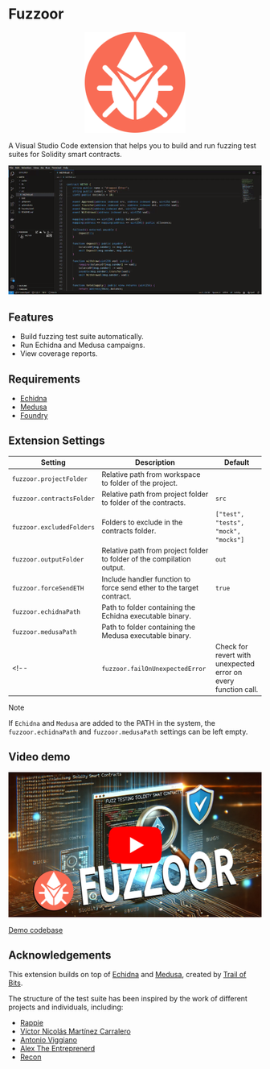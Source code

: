 # Fuzzoor

<p align="center">
  <img src="https://github.com/shaka0x/fuzzoor/blob/main/media/fuzzoor.png" title="logo" width="200">
</p>

A Visual Studio Code extension that helps you to build and run fuzzing test suites for Solidity smart contracts.

![](https://github.com/shaka0x/fuzzoor/blob/main/media/fuzzoor.gif)

## Features

- Build fuzzing test suite automatically.
- Run Echidna and Medusa campaigns.
- View coverage reports.

## Requirements

- [Echidna](https://github.com/crytic/echidna?tab=readme-ov-file#installation)
- [Medusa](https://github.com/crytic/medusa/blob/master/docs/src/getting_started/installation.md)
- [Foundry](https://book.getfoundry.sh/getting-started/installation)

## Extension Settings

| Setting | Description | Default |
| --- | --- | --- |
| `fuzzoor.projectFolder` | Relative path from workspace to folder of the project. | |
| `fuzzoor.contractsFolder` | Relative path from project folder to folder of the contracts. | `src` |
| `fuzzoor.excludedFolders` | Folders to exclude in the contracts folder. | `["test", "tests", "mock", "mocks"]` |
| `fuzzoor.outputFolder` | Relative path from project folder to folder of the compilation output. | `out` |
| `fuzzoor.forceSendETH` | Include handler function to force send ether to the target contract. | `true` |
| `fuzzoor.echidnaPath` | Path to folder containing the Echidna executable binary. | |
| `fuzzoor.medusaPath` | Path to folder containing the Medusa executable binary. | |
<!-- | `fuzzoor.failOnUnexpectedError` | Check for revert with unexpected error on every function call. | `false` | -->

> [!NOTE]
> If `Echidna` and `Medusa` are added to the PATH in the system, the `fuzzoor.echidnaPath` and `fuzzoor.medusaPath` settings can be left empty.

## Video demo

[![Video demo](https://github.com/shaka0x/fuzzoor/blob/main/media/video_preview.png)](https://youtu.be/8qatdy_D2Dw)

[Demo codebase](https://github.com/shaka0x/weth-demo-fuzzoor.git)

## Acknowledgements

This extension builds on top of [Echidna](https://github.com/crytic/echidna) and [Medusa](https://github.com/crytic/medusa), created by [Trail of Bits](https://www.trailofbits.com/).

The structure of the test suite has been inspired by the work of different projects and individuals, including:

- [Rappie](https://github.com/rappie)
- [Víctor Nicolás Martínez Carralero](https://github.com/vnmrtz)
- [Antonio Viggiano](https://github.com/aviggiano)
- [Alex The Entreprenerd](https://github.com/GalloDaSballo)
- [Recon](https://getrecon.xyz/)